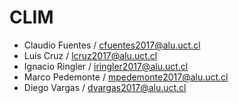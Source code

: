 # CLIM

- Claudio Fuentes / cfuentes2017@alu.uct.cl
- Luis Cruz   / lcruz2017@alu.uct.cl
- Ignacio Ringler / iringler2017@alu.uct.cl
- Marco Pedemonte / mpedemonte2017@alu.uct.cl
- Diego Vargas / dvargas2017@alu.uct.cl
